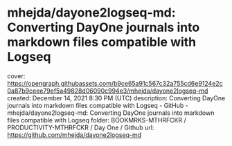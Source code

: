 # mhejda/dayone2logseq-md: Converting DayOne journals into markdown files compatible with Logseq

cover: https://opengraph.githubassets.com/b9ce65a91c567c32a755cd6e9124e2c0a87b9ceee79ef5a49828d06090c994e3/mhejda/dayone2logseq-md
created: December 14, 2021 8:30 PM (UTC)
description: Converting DayOne journals into markdown files compatible with Logseq - GitHub - mhejda/dayone2logseq-md: Converting DayOne journals into markdown files compatible with Logseq
folder: BOOKMRKS-MTHRFCKR / PRODUCTIVITY-MTHRFCKR / Day One / Github
url: https://github.com/mhejda/dayone2logseq-md